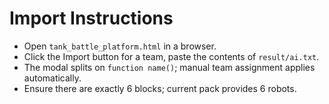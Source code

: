 # Import Instructions
- Open `tank_battle_platform.html` in a browser.
- Click the Import button for a team, paste the contents of `result/ai.txt`.
- The modal splits on `function name()`; manual team assignment applies automatically.
- Ensure there are exactly 6 blocks; current pack provides 6 robots.
